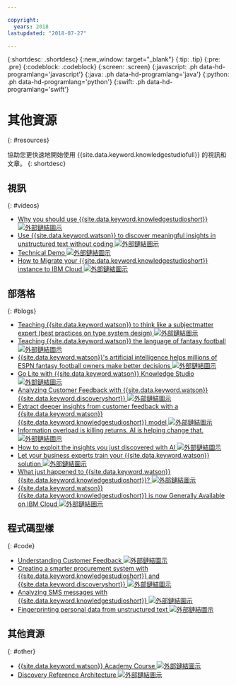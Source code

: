 ```yaml
---

copyright:
  years: 2018
lastupdated: "2018-07-27"

---
```


{:shortdesc: .shortdesc}
{:new_window: target="_blank"}
{:tip: .tip}
{:pre: .pre}
{:codeblock: .codeblock}
{:screen: .screen}
{:javascript: .ph data-hd-programlang='javascript'}
{:java: .ph data-hd-programlang='java'}
{:python: .ph data-hd-programlang='python'}
{:swift: .ph data-hd-programlang='swift'}

# 其他資源
{: #resources}

協助您更快速地開始使用 {{site.data.keyword.knowledgestudiofull}} 的視訊和文章。
{: shortdesc}

## 視訊
{: #videos}

- [Why you should use {{site.data.keyword.knowledgestudioshort}} ![外部鏈結圖示](../../icons/launch-glyph.svg "外部鏈結圖示")](https://youtu.be/r2xYHW0iyZM)
- [Use {{site.data.keyword.watson}} to discover meaningful insights in unstructured text without coding ![外部鏈結圖示](../../icons/launch-glyph.svg "外部鏈結圖示")](https://youtu.be/byqpojcfDZM)
- [Technical Demo ![外部鏈結圖示](../../icons/launch-glyph.svg "外部鏈結圖示")](http://ibm.biz/wks_demo)
- [How to Migrate your {{site.data.keyword.knowledgestudioshort}} instance to IBM Cloud ![外部鏈結圖示](../../icons/launch-glyph.svg "外部鏈結圖示")](http://ibm.biz/wks_migration_video)

## 部落格
{: #blogs}

- [Teaching {{site.data.keyword.watson}} to think like a subjectmatter expert (best practices on type system design) ![外部鏈結圖示](../../icons/launch-glyph.svg "外部鏈結圖示")](https://developer.ibm.com/dwblog/2018/watson-knowledge-studio-nlp-supervised-machine-learning/)
- [Teaching {{site.data.keyword.watson}} the language of fantasy football ![外部鏈結圖示](../../icons/launch-glyph.svg "外部鏈結圖示")](https://developer.ibm.com/dwblog/2018/teaching-watson-language-fantasy-football/)
- [{{site.data.keyword.watson}}'s artificial intelligence helps millions of ESPN fantasy football owners make better decisions ![外部鏈結圖示](../../icons/launch-glyph.svg "外部鏈結圖示")](https://developer.ibm.com/dwblog/2017/espn-fantasy-football-watson-ai-playoffs/)
- [Go Lite with {{site.data.keyword.watson}} Knowledge Studio ![外部鏈結圖示](../../icons/launch-glyph.svg "外部鏈結圖示")](https://www.ibm.com/blogs/bluemix/2018/04/go-lite-watson-knowledge-studio/)
- [Analyzing Customer Feedback with {{site.data.keyword.watson}} {{site.data.keyword.discoveryshort}} ![外部鏈結圖示](../../icons/launch-glyph.svg "外部鏈結圖示")](https://developer.ibm.com/code/2018/04/02/analyzing-customer-feedback-watson-discovery/)
- [Extract deeper insights from customer feedback with a {{site.data.keyword.watson}} {{site.data.keyword.knowledgestudioshort}} model ![外部鏈結圖示](../../icons/launch-glyph.svg "外部鏈結圖示")](https://developer.ibm.com/code/2018/04/02/extract-deeper-insights-customer-feedback-watson-knowledge-studio-custom-model/)
- [Information overload is killing returns. AI is helping change that. ![外部鏈結圖示](../../icons/launch-glyph.svg "外部鏈結圖示")](https://www.ibm.com/blogs/watson/2018/02/information-overload-is-killing-returns-ai-is-helping-to-change-that/)
- [How to exploit the insights you just discovered with AI ![外部鏈結圖示](../../icons/launch-glyph.svg "外部鏈結圖示")](https://www.ibm.com/blogs/watson/2018/01/how-to-exploiting-the-insights-you-just-discovered-with-ai/)
- [Let your business experts train your {{site.data.keyword.watson}} solution ![外部鏈結圖示](../../icons/launch-glyph.svg "外部鏈結圖示")](https://www.ibm.com/blogs/watson/2017/12/let-your-business-experts-train-your-watson-solution/)
- [What just happened to {{site.data.keyword.watson}} {{site.data.keyword.knowledgestudioshort}}? ![外部鏈結圖示](../../icons/launch-glyph.svg "外部鏈結圖示")](https://developer.ibm.com/dwblog/2017/what-just-happened-to-watson-knowledge-studio/)
- [{{site.data.keyword.watson}} {{site.data.keyword.knowledgestudioshort}} is now Generally Available on IBM Cloud ![外部鏈結圖示](../../icons/launch-glyph.svg "外部鏈結圖示")](http://ibm.biz/wks_ga_blog)

## 程式碼型樣
{: #code}

- [Understanding Customer Feedback ![外部鏈結圖示](../../icons/launch-glyph.svg "外部鏈結圖示")](https://developer.ibm.com/code/patterns/get-customer-insights-from-product-reviews/)
- [Creating a smarter procurement system with {{site.data.keyword.knowledgestudioshort}} and {{site.data.keyword.discoveryshort}} ![外部鏈結圖示](../../icons/launch-glyph.svg "外部鏈結圖示")](https://github.com/IBM/procurement-analysis-with-wks)
- [Analyzing SMS messages with {{site.data.keyword.knowledgestudioshort}} ![外部鏈結圖示](../../icons/launch-glyph.svg "外部鏈結圖示")](https://developer.ibm.com/code/patterns/analyze-sms-messages-with-watson-knowledge-studio/)
- [Fingerprinting personal data from unstructured text ![外部鏈結圖示](../../icons/launch-glyph.svg "外部鏈結圖示")](https://developer.ibm.com/code/patterns/fingerprinting-personal-data-from-unstructured-text/)

## 其他資源
{: #other}

- [{{site.data.keyword.watson}} Academy Course ![外部鏈結圖示](../../icons/launch-glyph.svg "外部鏈結圖示")](https://www.watson-academy.info/course/view.php?id=209)
- [Discovery Reference Architecture ![外部鏈結圖示](../../icons/launch-glyph.svg "外部鏈結圖示")](http://ibm.biz/wds_architecture)
